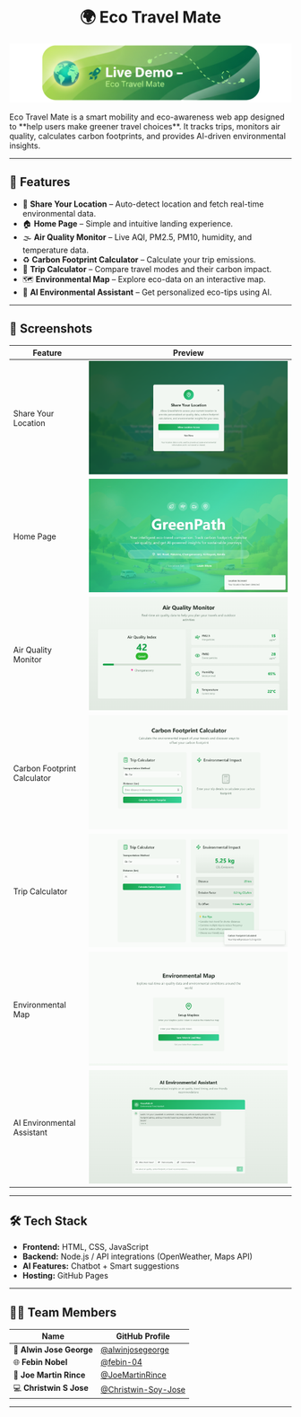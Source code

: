 <h1 align="center">🌍 Eco Travel Mate</h1>
<p align="center">
  <a href="https://eco-travel-mate.vercel.app/" target="_blank">
    <img src="Photos/live.png" alt="Live Demo" width="600"/>
  </a>
</p>
Eco Travel Mate is a smart mobility and eco-awareness web app designed to **help users make greener travel choices**.  
It tracks trips, monitors air quality, calculates carbon footprints, and provides AI-driven environmental insights.  

---

## 🚀 Features  

- 📍 **Share Your Location** – Auto-detect location and fetch real-time environmental data.  
- 🏠 **Home Page** – Simple and intuitive landing experience.  
- 🌫️ **Air Quality Monitor** – Live AQI, PM2.5, PM10, humidity, and temperature data.  
- ♻️ **Carbon Footprint Calculator** – Calculate your trip emissions.  
- 🚗 **Trip Calculator** – Compare travel modes and their carbon impact.  
- 🗺️ **Environmental Map** – Explore eco-data on an interactive map.  
- 🤖 **AI Environmental Assistant** – Get personalized eco-tips using AI.  

---

## 📸 Screenshots  

| Feature | Preview |
|---------|---------|
| Share Your Location | ![Share Location](Photos/1%20Share%20Your%20Location.png) |
| Home Page | ![Home Page](Photos/2%20home%20page.png) |
| Air Quality Monitor | ![Air Quality](Photos/3%20Air%20Quality%20Monitor.png) |
| Carbon Footprint Calculator | ![Carbon Footprint](Photos/4%20Carbon%20Footprint%20Calculator.png) |
| Trip Calculator | ![Trip Calculator](Photos/5%20Trip%20Calculator.png) |
| Environmental Map | ![Environmental Map](Photos/6%20Environmental%20Map.png) |
| AI Environmental Assistant | ![AI Assistant](Photos/7%20AI%20Environmental%20Assistant.png) |

---

## 🛠️ Tech Stack  

- **Frontend:** HTML, CSS, JavaScript  
- **Backend:** Node.js / API integrations (OpenWeather, Maps API)  
- **AI Features:** Chatbot + Smart suggestions  
- **Hosting:** GitHub Pages  

---

## 👨‍💻 Team Members  

| Name | GitHub Profile |
|------|----------------|
| 🎯 **Alwin Jose George** | [@alwinjosegeorge](https://github.com/alwinjosegeorge) |
| 🌐 **Febin Nobel** | [@febin-04](https://github.com/febin-04) |
| 🧠 **Joe Martin Rince** | [@JoeMartinRince](https://github.com/JoeMartinRince) |
| 💻 **Christwin S Jose** | [@Christwin-Soy-Jose](https://github.com/Christwin-Soy-Jose) |

---
